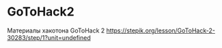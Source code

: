 # GoToHack2
Материалы хакотона GoToHack 2
https://stepik.org/lesson/GoToHack-2-30283/step/1?unit=undefined
